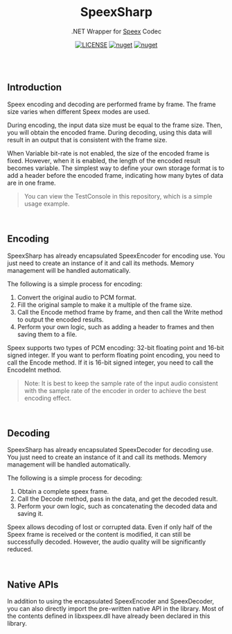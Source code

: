 <div align="center">

<h1>SpeexSharp</h1>

.NET Wrapper for [Speex](https://speex.org) Codec


[![LICENSE](https://img.shields.io/github/license/EleChoNet/EleCho.GoCqHttpSdk)](/LICENSE)
[![nuget](https://img.shields.io/nuget/vpre/SpeexSharp)](https://www.nuget.org/packages/SpeexSharp)
[![nuget](https://img.shields.io/nuget/dt/SpeexSharp)](https://www.nuget.org/packages/SpeexSharp)

</div>

<br/><br/>

## Introduction

Speex encoding and decoding are performed frame by frame. The frame size varies when different Speex modes are used.

During encoding, the input data size must be equal to the frame size. Then, you will obtain the encoded frame.
During decoding, using this data will result in an output that is consistent with the frame size.

When Variable bit-rate is not enabled, the size of the encoded frame is fixed.
However, when it is enabled, the length of the encoded result becomes variable.
The simplest way to define your own storage format is to add a header before the encoded frame, indicating how many bytes of data are in one frame.

> You can view the TestConsole in this repository, which is a simple usage example.

<br/>

## Encoding

SpeexSharp has already encapsulated SpeexEncoder for encoding use.
You just need to create an instance of it and call its methods.
Memory management will be handled automatically.

The following is a simple process for encoding:

1. Convert the original audio to PCM format.
2. Fill the original sample to make it a multiple of the frame size.
3. Call the Encode method frame by frame, and then call the Write method to output the encoded results.
4. Perform your own logic, such as adding a header to frames and then saving them to a file.

Speex supports two types of PCM encoding: 32-bit floating point and 16-bit signed integer. 
If you want to perform floating point encoding, you need to call the Encode method. 
If it is 16-bit signed integer, you need to call the EncodeInt method.

> Note: It is best to keep the sample rate of the input audio consistent with the sample rate of the encoder in order to achieve the best encoding effect.

<br/>

## Decoding

SpeexSharp has already encapsulated SpeexDecoder for decoding use. 
You just need to create an instance of it and call its methods. 
Memory management will be handled automatically.

The following is a simple process for decoding:

1. Obtain a complete speex frame.
2. Call the Decode method, pass in the data, and get the decoded result.
3. Perform your own logic, such as concatenating the decoded data and saving it.

Speex allows decoding of lost or corrupted data.
Even if only half of the Speex frame is received or the content is modified, it can still be successfully decoded.
However, the audio quality will be significantly reduced.


<br/>

## Native APIs

In addition to using the encapsulated SpeexEncoder and SpeexDecoder, you can also directly import the pre-written native API in the library.
Most of the contents defined in libxspeex.dll have already been declared in this library.
